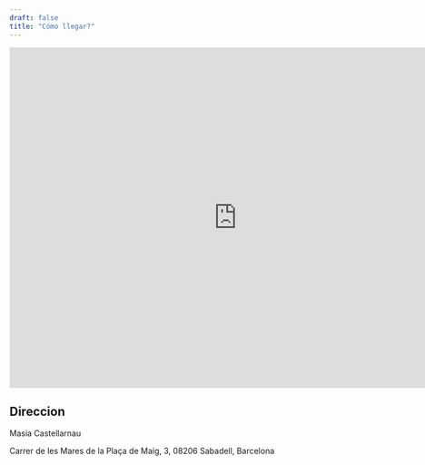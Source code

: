 ```yaml
---
draft: false
title: "Cómo llegar?"
---
```


<iframe src="https://www.google.com/maps/embed?pb=!1m18!1m12!1m3!1d2985.4611492059794!2d2.0702543776151816!3d41.55926308531406!2m3!1f0!2f0!3f0!3m2!1i1024!2i768!4f13.1!3m3!1m2!1s0x12a495c1aac056c3%3A0x82df79f30cb95afc!2sMasia%20Castellarnau!5e0!3m2!1sen!2ses!4v1731108021131!5m2!1sen!2ses" width="800" height="600" style="border:0;" allowfullscreen="" loading="lazy" referrerpolicy="no-referrer-when-downgrade"></iframe>

## Direccion

<p>Masia Castellarnau</p>
<p>Carrer de les Mares de la Plaça de Maig, 3, 08206 Sabadell, Barcelona</p>
